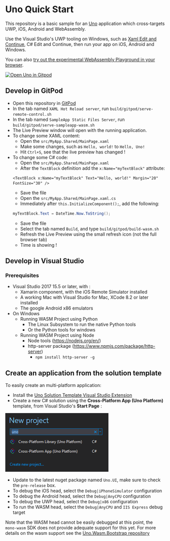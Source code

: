 # Uno Quick Start
This repository is a basic sample for an [Uno](http://platform.uno/) application which cross-targets UWP, iOS, Android and WebAssembly.

Use the Visual Studio's UWP tooling on Windows, such as 
[Xaml Edit and Continue](https://blogs.msdn.microsoft.com/visualstudio/2016/04/06/ui-development-made-easier-with-xaml-edit-continue/), C# Edit 
and Continue, then run your app on iOS, Android and Windows.

You can also [try out the experimental WebAssembly Playground in your browser](http://platform.uno/Playground/index.html).

[![Open Uno in Gitpod](https://gitpod.io/button/open-in-gitpod.svg)](https://gitpod.io/#https://github.com/unoplatform/uno.quickstart) 

## Develop in GitPod
* Open this repository in [GitPod](https://gitpod.io/#https://github.com/unoplatform/uno.quickstart)
* In the tab named `XAML Hot Reload server`, run `build/gitpod/serve-remote-control.sh`
* In the tab named `SampleApp Static Files Server`, run `build/gitpod/serve-sampleapp-wasm.sh`
* The Live Preview window will open with the running application.
* To change some XAML content:
	* Open the `src/MyApp.Shared/MainPage.xaml`
	* Make some changes, such as `Hello, world!` to `Hello, Uno!`
	* Hit `Ctrl+S`, see that the live preview has changed !
* To change some C# code:
	* Open the `src/MyApp.Shared/MainPage.xaml`
	* After the `TextBlock` definition add the `x:Name="myTextBlock"` attribute:
	```xaml
	<TextBlock x:Name="myTextBlock" Text="Hello, world!" Margin="20" FontSize="30" />
	```
	* Save the file
	* Open the `src/MyApp.Shared/MainPage.xaml.cs`
	* Immediately after `this.InitializeComponent();`, add the following:
	```csharp
	myTextBlock.Text = DateTime.Now.ToString();
	```
	* Save the file
	* Select the tab named `Build`, and type `build/gitpod/build-wasm.sh`
	* Refresh the Live Preview using the small refresh icon (not the full browser tab)
	* Time is showing !

## Develop in Visual Studio

### Prerequisites
* Visual Studio 2017 15.5 or later, with :
	* Xamarin component, with the iOS Remote Simulator installed
	* A working Mac with Visual Studio for Mac, XCode 8.2 or later installed
	* The google Android x86 emulators
* On Windows
	- Running WASM Project using Python
		- The Linux Subsystem to run the native Python tools
		- Or the Python tools for windows
	- Running WASM Project using Node
		- Node tools (https://nodejs.org/en/)
		- http-server package (https://www.npmjs.com/package/http-server)
			- `npm install http-server -g`

## Create an application from the solution template

To easily create an multi-platform application:
* Install the [Uno Solution Template Visual Studio Extension](https://marketplace.visualstudio.com/items?itemName=nventivecorp.uno-platform-addin)
* Create a new C# solution using the **Cross-Platform App (Uno Platform)** template, from Visual Studio's **Start Page** :

![](docs/assets/vsix-new-project.png)
* Update to the latest nuget package named `Uno.UI`, make sure to check the `pre-release` box.
* To debug the iOS head, select the `Debug|iPhoneSimulator` configuration
* To debug the Android head, select the `Debug|AnyCPU` configuration
* To debug the UWP head, select the `Debug|x86` configuration
* To run the WASM head, select the `Debug|AnyCPU` and `IIS Express` debug target

Note that the WASM head cannot be easily debugged at this point, the `mono-wasm` SDK does
not provide adequate support for this yet. For more details on the wasm support see 
the [Uno.Wasm.Bootstrap repository](https://github.com/nventive/Uno.Wasm.Bootstrap)